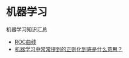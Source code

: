 # 机器学习
机器学习知识汇总

- [ROC曲线](https://zh.wikipedia.org/wiki/ROC%E6%9B%B2%E7%BA%BF)
- [机器学习中常常提到的正则化到底是什么意思？](https://www.zhihu.com/question/20924039)
